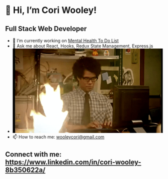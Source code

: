 # 👋 Hi, I’m Cori Wooley!
## Full Stack Web Developer
- 🌱 I’m currently working on [Mental Health To Do List](https://github.com/coriwooley/mental-health-todo-list)
- 💬 Ask me about React, Hooks, Redux State Management, Express.js
- ![](https://github.com/coriwooley/gif/blob/main/giphy.gif)
- 📫 How to reach me: wooleycori@gmail.com




## Connect with me: https://www.linkedin.com/in/cori-wooley-8b350622a/

<!---
coriwooley/coriwooley is a ✨ special ✨ repository because its `README.md` (this file) appears on your GitHub profile.
You can click the Preview link to take a look at your changes.
--->
